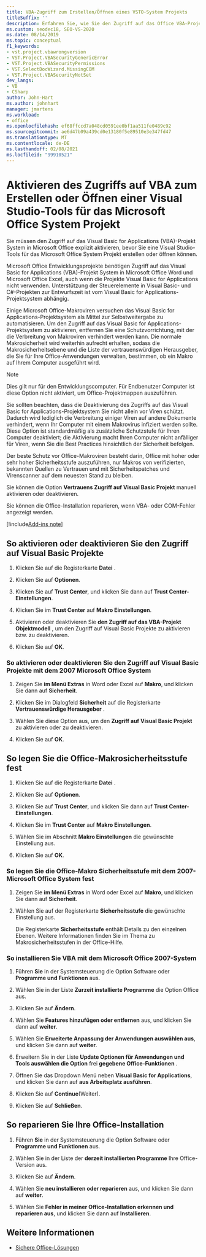 ```yaml
---
title: VBA-Zugriff zum Erstellen/Öffnen eines VSTO-System Projekts
titleSuffix: ''
description: Erfahren Sie, wie Sie den Zugriff auf das Office VBA-Projekt System explizit aktivieren müssen, bevor Sie eine Visual Studio-Tools für das Office System-Projekt erstellen oder öffnen können.
ms.custom: seodec18, SEO-VS-2020
ms.date: 08/14/2019
ms.topic: conceptual
f1_keywords:
- vst.project.vbawrongversion
- VST.Project.VBASecurityGenericError
- VST.Project.VBASecurityPermissions
- VST.SelectDocWizard.MissingCOM
- VST.Project.VBASecurityNotSet
dev_langs:
- VB
- CSharp
author: John-Hart
ms.author: johnhart
manager: jmartens
ms.workload:
- office
ms.openlocfilehash: ef68ffccd7a048cd0591ee0bf1aa511fe0489c92
ms.sourcegitcommit: ae6d47b09a439cd0e13180f5e89510e3e347fd47
ms.translationtype: MT
ms.contentlocale: de-DE
ms.lasthandoff: 02/08/2021
ms.locfileid: "99910521"
---
```

# <a name="enable-access-to-vba-to-create-or-open-a-visual-studio-tools-for-the-microsoft-office-system-project"></a>Aktivieren des Zugriffs auf VBA zum Erstellen oder Öffnen einer Visual Studio-Tools für das Microsoft Office System Projekt

Sie müssen den Zugriff auf das Visual Basic for Applications (VBA)-Projekt System in Microsoft Office explizit aktivieren, bevor Sie eine Visual Studio-Tools für das Microsoft Office System Projekt erstellen oder öffnen können.

 Microsoft Office Entwicklungsprojekte benötigen Zugriff auf das Visual Basic for Applications (VBA)-Projekt System in Microsoft Office Word und Microsoft Office Excel, auch wenn die Projekte Visual Basic for Applications nicht verwenden. Unterstützung der Steuerelemente in Visual Basic- und C#-Projekten zur Entwurfszeit ist vom Visual Basic for Applications-Projektsystem abhängig.

 Einige Microsoft Office-Makroviren versuchen das Visual Basic for Applications-Projektsystem als Mittel zur Selbstweitergabe zu automatisieren. Um den Zugriff auf das Visual Basic for Applications-Projektsystem zu aktivieren, entfernen Sie eine Schutzvorrichtung, mit der die Verbreitung von Makroviren verhindert werden kann. Die normale Makrosicherheit wird weiterhin aufrecht erhalten, sodass die Makrosicherheitsebene und die Liste der vertrauenswürdigen Herausgeber, die Sie für Ihre Office-Anwendungen verwalten, bestimmen, ob ein Makro auf Ihrem Computer ausgeführt wird.

> [!NOTE]
> Dies gilt nur für den Entwicklungscomputer. Für Endbenutzer Computer ist diese Option nicht aktiviert, um Office-Projektmappen auszuführen.

 Sie sollten beachten, dass die Deaktivierung des Zugriffs auf das Visual Basic for Applications-Projektsystem Sie nicht allein vor Viren schützt. Dadurch wird lediglich die Verbreitung einiger Viren auf andere Dokumente verhindert, wenn Ihr Computer mit einem Makrovirus infiziert werden sollte. Diese Option ist standardmäßig als zusätzliche Schutzstufe für Ihren Computer deaktiviert; die Aktivierung macht Ihren Computer nicht anfälliger für Viren, wenn Sie die Best Practices hinsichtlich der Sicherheit befolgen.

 Der beste Schutz vor Office-Makroviren besteht darin, Office mit hoher oder sehr hoher Sicherheitsstufe auszuführen, nur Makros von verifizierten, bekannten Quellen zu Vertrauen und mit Sicherheitspatches und Virenscanner auf dem neuesten Stand zu bleiben.

 Sie können die Option **Vertrauens Zugriff auf Visual Basic Projekt** manuell aktivieren oder deaktivieren.

 Sie können die Office-Installation reparieren, wenn VBA- oder COM-Fehler angezeigt werden.

[!include[Add-ins note](includes/addinsnote.md)]

## <a name="to-enable-or-disable-access-to-visual-basic-projects"></a>So aktivieren oder deaktivieren Sie den Zugriff auf Visual Basic Projekte

1. Klicken Sie auf die Registerkarte **Datei** .

2. Klicken Sie auf **Optionen**.

3. Klicken Sie auf **Trust Center**, und klicken Sie dann auf **Trust Center-Einstellungen**.

4. Klicken Sie im **Trust Center** auf **Makro Einstellungen**.

5. Aktivieren oder deaktivieren Sie **den Zugriff auf das VBA-Projekt Objektmodell** , um den Zugriff auf Visual Basic Projekte zu aktivieren bzw. zu deaktivieren.

6. Klicken Sie auf **OK**.

### <a name="to-enable-or-disable-access-to-visual-basic-projects-with-the-2007-microsoft-office-system"></a>So aktivieren oder deaktivieren Sie den Zugriff auf Visual Basic Projekte mit dem 2007 Microsoft Office System

1. Zeigen Sie **im Menü Extras** in Word oder Excel auf **Makro**, und klicken Sie dann auf **Sicherheit**.

2. Klicken Sie im Dialogfeld **Sicherheit** auf die Registerkarte **Vertrauenswürdige Herausgeber** .

3. Wählen Sie diese Option aus, um den **Zugriff auf Visual Basic Projekt** zu aktivieren oder zu deaktivieren.

4. Klicken Sie auf **OK**.

## <a name="to-set-your-office-macro-security-level"></a>So legen Sie die Office-Makrosicherheitsstufe fest

1. Klicken Sie auf die Registerkarte **Datei** .

2. Klicken Sie auf **Optionen**.

3. Klicken Sie auf **Trust Center**, und klicken Sie dann auf **Trust Center-Einstellungen**.

4. Klicken Sie im **Trust Center** auf **Makro Einstellungen**.

5. Wählen Sie im Abschnitt **Makro Einstellungen** die gewünschte Einstellung aus.

6. Klicken Sie auf **OK**.

### <a name="to-set-your-office-macro-security-level-with-the-2007-microsoft-office-system"></a>So legen Sie die Office-Makro Sicherheitsstufe mit dem 2007-Microsoft Office System fest

1. Zeigen Sie **im Menü Extras** in Word oder Excel auf **Makro**, und klicken Sie dann auf **Sicherheit**.

2. Wählen Sie auf der Registerkarte **Sicherheitsstufe** die gewünschte Einstellung aus.

    Die Registerkarte **Sicherheitsstufe** enthält Details zu den einzelnen Ebenen. Weitere Informationen finden Sie im Thema zu Makrosicherheitsstufen in der Office-Hilfe.

### <a name="to-install-vba-with-the-2007-microsoft-office-system"></a>So installieren Sie VBA mit dem Microsoft Office 2007-System

1. Führen **Sie** in der Systemsteuerung die Option Software oder **Programme und Funktionen** aus.

2. Wählen Sie in der Liste **Zurzeit installierte Programme** die Option Office aus.

3. Klicken Sie auf **Ändern**.

4. Wählen Sie **Features hinzufügen oder entfernen** aus, und klicken Sie dann auf **weiter**.

5. Wählen Sie **Erweiterte Anpassung der Anwendungen auswählen aus**, und klicken Sie dann auf **weiter**.

6. Erweitern Sie in der Liste **Update Optionen für Anwendungen und Tools auswählen die Option** frei **gegebene Office-Funktionen** .

7. Öffnen Sie das Dropdown Menü neben **Visual Basic for Applications**, und klicken Sie dann auf **aus Arbeitsplatz ausführen**.

8. Klicken Sie auf **Continue**(Weiter).

9. Klicken Sie auf **Schließen**.

## <a name="to-repair-your-installation-of-office"></a>So reparieren Sie Ihre Office-Installation

1. Führen **Sie** in der Systemsteuerung die Option Software oder **Programme und Funktionen** aus.

2. Wählen Sie in der Liste der **derzeit installierten Programme** Ihre Office-Version aus.

3. Klicken Sie auf **Ändern**.

4. Wählen Sie **neu installieren oder reparieren** aus, und klicken Sie dann auf **weiter**.

5. Wählen Sie **Fehler in meiner Office-Installation erkennen und reparieren aus**, und klicken Sie dann auf **Installieren**.

## <a name="see-also"></a>Weitere Informationen
- [Sichere Office-Lösungen](../vsto/securing-office-solutions.md)
